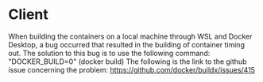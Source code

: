 Client
======
When building the containers on a local machine through WSL and Docker Desktop, a bug occurred that resulted in the building of container timing out. The solution to this bug is to use the following command: "DOCKER_BUILD=0" (docker build)
The following is the link to the github issue concerning the problem: https://github.com/docker/buildx/issues/415